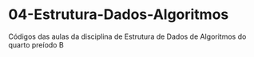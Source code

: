 # 04-Estrutura-Dados-Algoritmos
Códigos das aulas da disciplina de Estrutura de Dados de Algoritmos do quarto preíodo B
